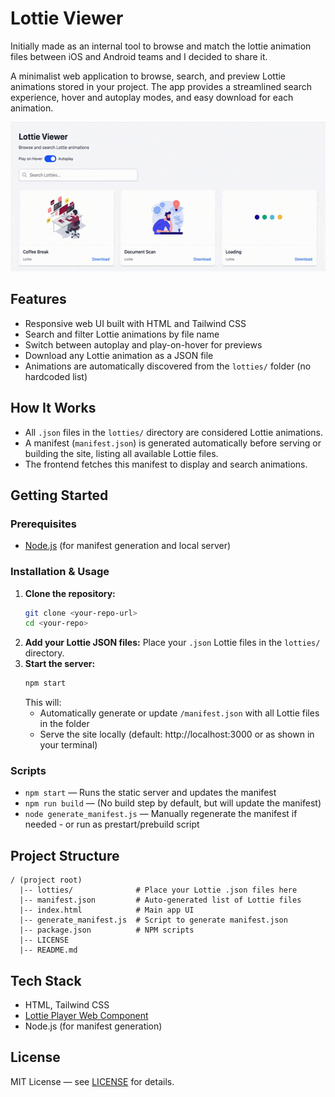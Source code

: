 # Lottie Viewer

Initially made as an internal tool to browse and match the lottie animation files between iOS and Android teams and I decided to share it.

A minimalist web application to browse, search, and preview Lottie animations stored in your project. The app provides a streamlined search experience, hover and autoplay modes, and easy download for each animation.

<img src="https://github.com/senolmurat/lottieviewer/blob/main/resources/demo.gif" width="540" height="239" />

## Features
- Responsive web UI built with HTML and Tailwind CSS
- Search and filter Lottie animations by file name
- Switch between autoplay and play-on-hover for previews
- Download any Lottie animation as a JSON file
- Animations are automatically discovered from the `lotties/` folder (no hardcoded list)

## How It Works
- All `.json` files in the `lotties/` directory are considered Lottie animations.
- A manifest (`manifest.json`) is generated automatically before serving or building the site, listing all available Lottie files.
- The frontend fetches this manifest to display and search animations.

## Getting Started

### Prerequisites
- [Node.js](https://nodejs.org/) (for manifest generation and local server)

### Installation & Usage
1. **Clone the repository:**
   ```sh
   git clone <your-repo-url>
   cd <your-repo>
   ```
2. **Add your Lottie JSON files:**
   Place your `.json` Lottie files in the `lotties/` directory.
3. **Start the server:**
   ```sh
   npm start
   ```
   This will:
   - Automatically generate or update `/manifest.json` with all Lottie files in the folder
   - Serve the site locally (default: http://localhost:3000 or as shown in your terminal)

### Scripts
- `npm start` — Runs the static server and updates the manifest
- `npm run build` — (No build step by default, but will update the manifest)
- `node generate_manifest.js` — Manually regenerate the manifest if needed - or run as prestart/prebuild script

## Project Structure
```
/ (project root)
  |-- lotties/              # Place your Lottie .json files here
  |-- manifest.json         # Auto-generated list of Lottie files
  |-- index.html            # Main app UI
  |-- generate_manifest.js  # Script to generate manifest.json
  |-- package.json          # NPM scripts
  |-- LICENSE
  |-- README.md
```

## Tech Stack
- HTML, Tailwind CSS
- [Lottie Player Web Component](https://github.com/LottieFiles/lottie-player)
- Node.js (for manifest generation)

## License
MIT License — see [LICENSE](LICENSE) for details. 
